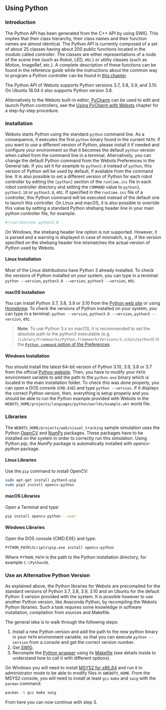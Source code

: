 ## Using Python

### Introduction

The Python API has been generated from the C++ API by using SWIG.
This implies that their class hierarchy, their class names and their function names are almost identical.
The Python API is currently composed of a set of about 25 classes having about 200 public functions located in the module called *controller*.
The classes are either representations of a node of the scene tree (such as Robot, LED, etc.) or utility classes (such as Motion, ImageRef, etc.).
A complete description of these functions can be found in the reference guide while the instructions about the common way to program a Python controller can be found in [this chapter](programming-fundamentals.md).

The Python API of Webots supports Python versions 3.7, 3.8, 3.9, and 3.10.
On Ubuntu 18.04 it also supports Python version 3.6.

Alternatively to the Webots built-in editor, [PyCharm](https://www.jetbrains.com/pycharm) can be used to edit and launch Python controllers, see the [Using PyCharm with Webots](using-your-ide.md#pycharm) chapter for a step-by-step procedure.

### Installation

Webots starts Python using the standard `python` command line.
As a consequence, it executes the first `python` binary found in the current `PATH`.
If you want to use a different version of Python, please install it if needed and configure your environment so that it becomes the default `python` version when called from the command line in a terminal.
Alternatively, you can change the default Python command from the Webots Preferences in the General tab.
If you set it for example to `python3.8` instead of `python`, this version of Python will be used by default, if available from the command line.
It is also possible to set a different version of Python for each robot controller by editing the `[python]` section of the `runtime.ini` file in each robot controller directory and setting the `COMMAND` value to `python3`, `python3.10` or `python3.8`, etc.
If specified in the `runtime.ini` file of a controller, this Python command will be executed instead of the default one to launch this controller.
On Linux and macOS, it is also possible to override this value by setting a standard Python shebang header line in your main python controller file, for example:

```python
#!/usr/bin/env python3.8
```

On Windows, the shebang header line option is not supported.
However, it is parsed and a warning is displayed in case of mismatch, e.g., if the version specified on the shebang header line mismatches the actual version of Python used by Webots.

#### Linux Installation

Most of the Linux distributions have Python 3 already installed.
To check the versions of Python installed on your system, you can type in a terminal: `python --version`, `python3.8 --version`, `python3 --version`, etc.

#### macOS Installation

You can install Python 3.7, 3.8, 3.9 or 3.10 from the [Python web site](https://www.python.org) or using [Homebrew](https://brew.sh).
To check the versions of Python installed on your system, you can type in a terminal: `python --version`, `python3.8 --version`, `python3 --version`, etc.

> **Note**: To use Python 3.x on macOS, it is recommended to set the absolute path to the python3 executable (e.g. `/Library/Frameworks/Python.framework/Versions/3.x/bin/python3`) in the [`Python command` option of the Preferences](preferences.md#general).

#### Windows Installation

You should install the latest 64-bit version of Python 3.10, 3.9, 3.8 or 3.7 from the official [Python website](https://www.python.org).
Then, you have to modify your `PATH` environment variable to add the path to the `python.exe` binary which is located in the main installation folder.
To check this was done properly, you can open a DOS console (`CMD.EXE`) and type `python --version`.
If it displays the correct Python version, then, everything is setup properly and you should be able to run the Python example provided with Webots in the `WEBOTS_HOME/projects/languages/python/worlds/example.wbt` world file.

### Libraries

The `WEBOTS_HOME/projects/web/visual_tracking` sample simulation uses the Python [OpenCV](http://opencv.org/) and [NumPy](http://numpy.org/) packages.
These packages have to be installed on the system in order to correctly run this simulation.
Using Python *pip*, the *NumPy* package is automatically installed with *opencv-python* package.

#### Linux Libraries

Use the `pip` command to install OpenCV:

```sh
sudo apt-get install python3-pip
sudo pip3 install opencv-python
```

#### macOS Libraries

Open a Terminal and type:
```sh
pip install opencv-python --user
```

#### Windows Libraries

Open the DOS console (CMD.EXE) and type:

```sh
PYTHON_PATH\Scripts\pip.exe install opencv-python
```

Where `PYTHON_PATH` is the path to the Python installation directory, for example `C:\Python36`.

### Use an Alternative Python Version

As explained above, the Python libraries for Webots are precompiled for the standard versions of Python 3.7, 3.8, 3.9, 3.10 and on Ubuntu for the default Python 3 version provided with the system.
It is possible however to use another Python version, like Anaconda Python, by recompiling the Webots Python libraries.
Such a task requires some knowledge in software installation, compilation from sources and Makefile.

The general idea is to walk through the following steps:

1. Install a new Python version and add the path to the new python binary in your `PATH` environment variable, so that you can execute `python --version` from a console and get the correct version number.
2. Get [SWIG](http://www.swig.org/download.html).
3. Recompile the [Python wrapper](https://github.com/omichel/webots/tree/released/src/controller/python) using its [Makefile](https://github.com/omichel/webots/tree/released/src/controller/python/Makefile) (see details inside to understand how to call it with different options).

On Windows you will need to install [MSYS2 for x86\_64](http://www.msys2.org/) and run it in administrator mode to be able to modify files in `$WEBOTS_HOME`.
From the MSYS2 console, you will need to install at least `gcc` `make` and `swig` with the `pacman` command:
```bash
pacman -S gcc make swig
```
From here you can now continue with step 3.
